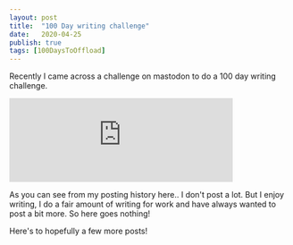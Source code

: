 ```yaml
---
layout: post
title:  "100 Day writing challenge"
date:   2020-04-25 
publish: true
tags: [100DaysToOffload]
---
```


Recently I came across a challenge on mastodon to do a 100 day writing challenge.

<iframe src="https://fosstodon.org/@kev/104053977554016690/embed" class="mastodon-embed" style="max-width: 100%; border: 0" width="400" allowfullscreen="allowfullscreen"></iframe><script src="https://fosstodon.org/embed.js" async="async"></script>

<!--excerpt-->

As you can see from my posting history here.. I don't post a lot.  But I enjoy writing, I do a fair amount of writing for work and have always wanted to post a bit more. So here goes nothing!

Here's to hopefully a few more posts!

